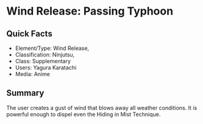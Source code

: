 # Wind Release: Passing Typhoon

## Quick Facts
- Element/Type: Wind Release,
- Classification: Ninjutsu,
- Class: Supplementary
- Users: Yagura Karatachi
- Media: Anime

## Summary
The user creates a gust of wind that blows away all weather conditions. It is powerful enough to dispel even the Hiding in Mist Technique.

